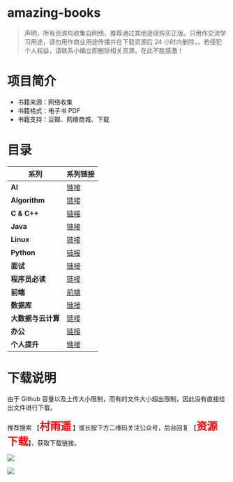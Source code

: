 # amazing-books

>   声明，所有资源均收集自网络，推荐通过其他途径购买正版。只用作交流学习用途，请勿用作商业用途传播并在下载资源后 24 小时内删除，。若侵犯个人权益，请联系小编立即删除相关资源，在此不胜感激！

# 项目简介

-   书籍来源：网络收集
-   书籍格式：电子书 PDF
-   书籍支持：豆瓣、网络商城、下载

# 目录

| **系列**           | **系列链接**                                                 |
| ------------------ | ------------------------------------------------------------ |
| **AI**             | [链接](https://github.com/cunyu1943/amazing-books/blob/master/AI.md) |
| **Algorithm**      | [链接](https://github.com/cunyu1943/amazing-books/blob/master/Algorithm.md) |
| **C & C++**        | [链接](https://github.com/cunyu1943/amazing-books/blob/master/C%26C%2B%2B.md) |
| **Java**           | [链接](https://github.com/cunyu1943/amazing-books/blob/master/Java.md) |
| **Linux**          | [链接](https://github.com/cunyu1943/amazing-books/blob/master/Linux.md) |
| **Python**         | [链接](https://github.com/cunyu1943/amazing-books/blob/master/Python.md) |
| **面试**           | [链接](https://github.com/cunyu1943/amazing-books/blob/master/%E9%9D%A2%E8%AF%95.md) |
| **程序员必读**     | [链接](https://github.com/cunyu1943/amazing-books/blob/master/%E7%A8%8B%E5%BA%8F%E5%91%98%E5%BF%85%E8%AF%BB.md) |
| **前端**           | [前端](https://github.com/cunyu1943/amazing-books/blob/master/%E5%89%8D%E7%AB%AF.md) |
| **数据库**         | [链接](https://github.com/cunyu1943/amazing-books/blob/master/%E6%95%B0%E6%8D%AE%E5%BA%93.md) |
| **大数据与云计算** | [链接](https://github.com/cunyu1943/amazing-books/blob/master/%E5%A4%A7%E6%95%B0%E6%8D%AE%E4%B8%8E%E4%BA%91%E8%AE%A1%E7%AE%97.md) |
| **办公**           | [链接](https://github.com/cunyu1943/amazing-books/blob/master/%E5%8A%9E%E5%85%AC.md) |
| **个人提升**       | [链接](https://github.com/cunyu1943/amazing-books/blob/master/%E4%B8%AA%E4%BA%BA%E6%8F%90%E5%8D%87.md) |

# 下载说明

由于 Github 容量以及上传大小限制，而有的文件大小超出限制，因此没有直接给出文件进行下载。

推荐搜索 【**<font size=5 color=red>村雨遥</font>** 】或长按下方二维码关注公众号，后台回复 【**<font color=red size=5>资源下载</font>**】，获取下载链接。

![](https://gitee.com/cunyu1943/images/raw/master/ImgsUbuntu/20200513141403.png)

![](https://user-gold-cdn.xitu.io/2020/5/22/1723b5a04789f551?w=1080&h=2248&f=jpeg&s=383248)